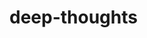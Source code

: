 # deep-thoughts

<!-- npm install react-router-dom@5 -->
<!-- queries
query {
  # query all thoughts
  thoughts {
    _id
    username
    thoughtText
    reactions {
      _id
      createdAt
      username
      reactionBody
    }
  },

  # query a single thought, use the `_id` value of a thought that returned from a previous query
  thought(_id: "<thought-id-here>") {
    _id
    username
    thoughtText
    createdAt
    reactions {
      username
      reactionBody
    }
  },

   # find a username from your previous query's results and paste it in for `<username-goes-here>` (i.e. "Wilton18")
  thoughts(username: "Liam.Hansen") {
    username
    thoughtText
  }
} -->